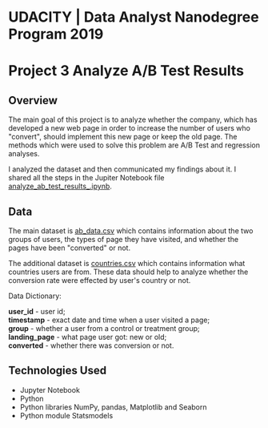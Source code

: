 # UDACITY | Data Analyst Nanodegree Program 2019
# Project 3 Analyze A/B Test Results

## Overview

The main goal of this project is to analyze whether the company, which has developed a new web page in order to increase the number of users who "convert", should implement this new page or keep the old page. The methods which were used to solve this problem are A/B Test and regression analyses.

I analyzed the dataset and then communicated my findings about it. I shared all the steps in the Jupiter Notebook file [analyze_ab_test_results_.ipynb](https://github.com/aquamila/UDACITY_Analyze_AB_Test_Results/blob/master/analyze_ab_test_results_.ipynb).

## Data

The main dataset is [ab_data.csv](https://github.com/aquamila/UDACITY_Analyze_AB_Test_Results/blob/master/ab_data.csv) which contains information about the two groups of users, the types of page they have visited, and whether the pages have been "converted" or not.

The additional dataset is [countries.csv](https://github.com/aquamila/UDACITY_Analyze_AB_Test_Results/blob/master/countries.csv) which contains information what countries users are from. These data should help to analyze whether the conversion rate were effected by user's country or not.

Data Dictionary:

**user_id**	- user id;   
**timestamp** - exact date and time when a user visited a page;  
**group**	- whether a user from a control or treatment group;  
**landing_page** - what page user got: new or old;  
**converted** - whether there was conversion or not.  

## Technologies Used

- Jupyter Notebook
- Python
- Python libraries NumPy, pandas, Matplotlib and Seaborn
- Python module Statsmodels
